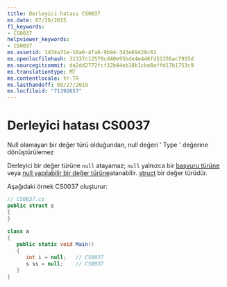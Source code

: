 ```yaml
---
title: Derleyici hatası CS0037
ms.date: 07/20/2015
f1_keywords:
- CS0037
helpviewer_keywords:
- CS0037
ms.assetid: 1d34a71e-10a0-4fa8-9b94-343e69428c61
ms.openlocfilehash: 31337c12570cd40e95bde4e446fd51356ac7955d
ms.sourcegitcommit: da2dd2772fcf32b44eb18b1cbe8affd17b1753c9
ms.translationtype: MT
ms.contentlocale: tr-TR
ms.lasthandoff: 09/27/2019
ms.locfileid: "71392657"
---
```

# <a name="compiler-error-cs0037"></a>Derleyici hatası CS0037
Null olamayan bir değer türü olduğundan, null değeri ' Type ' değerine dönüştürülemez  
  
 Derleyici bir değer türüne `null` atayamaz; `null` yalnızca bir [başvuru türüne](../language-reference/keywords/reference-types.md) veya [null yapılabilir bir değer türüne](../programming-guide/nullable-types/index.md)atanabilir. [struct](../language-reference/keywords/struct.md) bir değer türüdür.
  
 Aşağıdaki örnek CS0037 oluşturur:  
  
```csharp  
// CS0037.cs  
public struct s  
{  
}  
  
class a  
{  
   public static void Main()  
   {  
      int i = null;   // CS0037  
      s ss = null;    // CS0037  
   }  
}  
```
